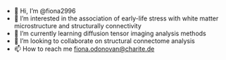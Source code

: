 - 👋 Hi, I’m @fiona2996
- 👀 I’m interested in the association of early-life stress with white matter microstructure and structurally connectivity
- 🌱 I’m currently learning diffusion tensor imaging analysis methods
- 💞️ I’m looking to collaborate on structural connectome analysis
- 📫 How to reach me fiona.odonovan@charite.de

<!---
fiona2996/fiona2996 is a ✨ special ✨ repository because its `README.md` (this file) appears on your GitHub profile.
You can click the Preview link to take a look at your changes.
--->
